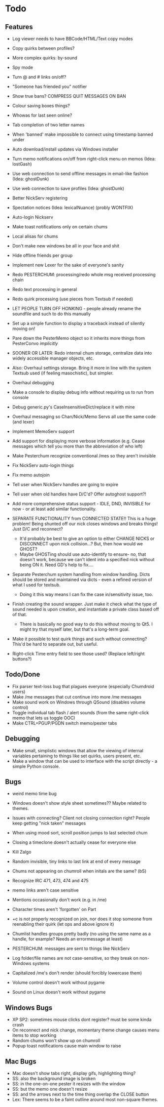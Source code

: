 Todo
===============

Features
--------
* Log viewer needs to have BBCode/HTML/Text copy modes
* Copy quirks between profiles?
* More complex quirks: by-sound
* Spy mode
* Turn @ and # links on/off?
* "Someone has friended you" notifier
* Show true bans? COMPRESS QUIT MESSAGES ON BAN
* Colour saving boxes things?
* Whowas for last seen online?
* Tab completion of two letter names
* When 'banned' make impossible to connect using timestamp banned under
* Auto download/install updates via Windows installer
* Turn memo notifications on/off from right-click menu on memos (Idea: lostGash)
* Use web connection to send offline messages in email-like fashion (Idea: ghostDunk)
* Use web connection to save profiles (Idea: ghostDunk)
* Better NickServ registering
* Spectation notices (Idea: lexicalNuance) (probly WONTFIX)
* Auto-login Nickserv
* Make toast notifications only on certain chums
* Local alisas for chums
* Don't make new windows be all in your face and shit
* Hide offline friends per group

* Implement new Lexer for the sake of everyone's sanity
* Redo PESTERCHUM: processing/redo whole msg received processing chain
* Redo text processing in general
* Redo quirk processing (use pieces from Textsub if needed)
* LET PEOPLE TURN OFF HONKING - people already rename the soundfile and such to do this manually
* Set up a simple function to display a traceback instead of silently moving on!
* Pare down the PesterMemo object so it inherits more things from PesterConvo *implicitly*

* SOONER OR LATER: Redo internal chum storage, centralize data into widely accessible manager objects, etc.
* Also: Overhaul settings storage. Bring it more in line with the system Textsub used (if feeling masochistic), but simpler.
* Overhaul debugging
* Make a console to display debug info without requiring us to run from console
* Debug generic.py's CaseInsensitiveDict/replace it with mine
* Overhaul messaging so Chan/Nick/Memo Servs all use the same code (and lexer)
* Implement MemoServ support
* Add support for displaying more verbose information (e.g. Cease messages which tell you more than the abbreviation of who left)
* Make Pesterchum recognize conventional /mes so they aren't invisible
* Fix NickServ auto-login things
* Fix memo autojoin
* Tell user when NickServ handles are going to expire
* Tell user when old handles have D/C'd? Offer autoghost support?!

* Add more comprehensive status support - IDLE, DND, INVISIBLE for now - or at least add similar functionality.
* SEPARATE FUNCTIONALITY from CONNECTED STATE!! This is a huge problem! Being shunted off our nick closes windows and breaks things! Just D/C and reconnect?
	* It'd probably be best to give an option to either CHANGE NICKS or DISCONNECT upon nick collision...? But, then how would we GHOST?
	* Maybe GHOSTing should use auto-identify to ensure- no, that doesn't work, because we can't ident into a specified nick without being ON it. Need GD's help to fix....

* Separate Pesterchum system handling from window handling. Dicts should be stored and maintained via dicts - even a refined version of what I used for textsub.
	* Doing it this way means I can fix the case in/sensitivity issue, too.

* Finish creating the sound wrapper. Just make it check what the type of sound needed is upon creation, and instantiate a private class based off of that.
	* There is basically no good way to do this without moving to Qt5. I might try that myself later, but that's a long-term goal.
* Make it possible to test quirk things and such without connecting? This'd be hard to separate out, but useful.
* Right-click Time entry field to see those used? (Replace left/right buttons?)

Todo/Done
----
* Fix parser text-loss bug that plagues everyone (especially Chumdroid users)
* Make /me messages that cut continue into more /me messages
* Make sound work on Windows through QSound (disables volume control)
* Toggle individual tab flash / alert sounds (from the same right-click memo that lets us toggle OOC)
* Make CTRL+PGUP/PGDN switch memo/pester tabs

Debugging
----
* Make small, simplistic windows that allow the viewing of internal variables pertaining to things like set quirks, users present, etc.
* Make a window that can be used to interface with the script directly - a simple Python console.

Bugs
----
* weird memo time bug
* Windows doesn't show style sheet sometimes?? Maybe related to themes.
* Issues with connecting? Client not closing connection right? People keep getting "nick taken" messages
* When using mood sort, scroll position jumps to last selected chum
* Closing a timeclone doesn't actually cease for everyone else
* Kill Zalgo
* Random invisible, tiny links to last link at end of every message
* Chums not appearing on chumroll when initals are the same? (bS)
* Recognize IRC 471, 473, 474 and 475
* memo links aren't case sensitive

* Mentions occasionally don't work (e.g. in /me)
* Character times aren't 'forgotten' on Part
* +c is not properly recognized on join, nor does it stop someone from reenabling their quirk (let ops and above ignore it)
* Chumlist handles groups pretty badly (no using the same name as a handle, for example? Needs an errormessage at least)
* PESTERCHUM: messages are sent to things like NickServ
* Log folder/file names are not case-sensitive, so they break on non-Windows systems
* Capitalized /me's don't render (should forcibly lowercase them)

* Volume control doesn't work without pygame
* Sound on Linux doesn't work without pygame

Windows Bugs
------------
* XP SP2: sometimes mouse clicks dont register? must be some kinda crash
* On reconnect and nick change, momentary theme change causes menu items to stop working
* Random chums won't show up on chumroll
* Popup toast notifications cause main window to raise

Mac Bugs
--------
* Mac doesn't show tabs right, display gifs, highlighting thing?
* SS: also the background image is broken
* SS: in the one-on-one pester it resizes with the window
* SS: but the memo one doesn't resize
* SS: and the arrows next to the time thing overlap the CLOSE button
* Lex: There seems to be a faint outline around most non-square themes.
